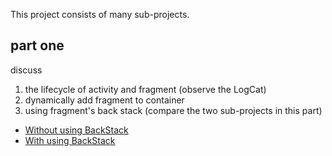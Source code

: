 This project consists of many sub-projects.


## part one

discuss

1. the lifecycle of activity and fragment (observe the LogCat)
2. dynamically add fragment to container 
2. using fragment's back stack (compare the two sub-projects in this part)

- [Without using BackStack](DynamicAddFragmentToContainerWithoutBackStack)
- [With using BackStack](DynamicAddFragmentToContainerWithBackStack)